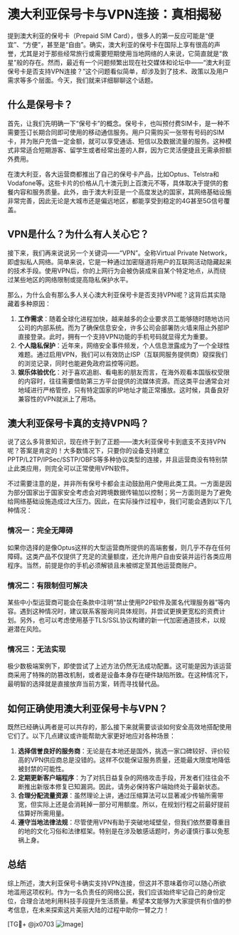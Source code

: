 # 澳大利亚保号卡与VPN连接：真相揭秘

提到澳大利亚的保号卡（Prepaid SIM Card），很多人的第一反应可能是“便宜”、“方便”，甚至是“自由”。确实，澳大利亚的保号卡在国际上享有很高的声誉，尤其是对于那些经常旅行或需要短期使用当地网络的人来说，它简直就是“救星”般的存在。然而，最近有一个问题频繁出现在社交媒体和论坛中——“澳大利亚保号卡是否支持VPN连接？”这个问题看似简单，却涉及到了技术、政策以及用户需求等多个层面。今天，我们就来详细聊聊这个话题。

## 什么是保号卡？

首先，让我们先明确一下“保号卡”的概念。保号卡，也叫预付费SIM卡，是一种不需要签订长期合同即可使用的移动通信服务。用户只需购买一张带有号码的SIM卡，并为账户充值一定金额，就可以享受通话、短信以及数据流量的服务。这种模式非常适合短期游客、留学生或者经常出差的人群，因为它灵活便捷且无需承担额外费用。

在澳大利亚，各大运营商都推出了自己的保号卡产品，比如Optus、Telstra和Vodafone等。这些卡片的价格从几十澳元到上百澳元不等，具体取决于提供的套餐内容和服务质量。此外，由于澳大利亚是一个高度发达的国家，其网络基础设施非常完善，因此无论是大城市还是偏远地区，都能享受到稳定的4G甚至5G信号覆盖。

## VPN是什么？为什么有人关心它？

接下来，我们再来说说另一个关键词——“VPN”。全称Virtual Private Network，即虚拟私人网络。简单来说，它是一种通过加密隧道将用户的互联网活动隐藏起来的技术手段。使用VPN后，你的上网行为会被伪装成来自某个特定地点，从而绕过某些地区的网络限制或提高隐私保护水平。

那么，为什么会有那么多人关心澳大利亚保号卡是否支持VPN呢？这背后其实隐藏着多种原因：

1. **工作需求**：随着全球化进程加快，越来越多的企业要求员工能够随时随地访问公司的内部系统。而为了确保信息安全，许多公司会部署防火墙来阻止外部IP直接登录。此时，拥有一个支持VPN功能的手机号码就显得尤为重要。
2. **个人隐私保护**：近年来，网络安全事件频发，个人信息泄露成为了一个全球性难题。通过启用VPN，我们可以有效防止ISP（互联网服务提供商）窥探我们的浏览记录，同时也能避免政府监控等问题。
3. **娱乐体验优化**：对于喜欢追剧、看电影的朋友而言，在海外观看本国版权受限的内容时，往往需要借助第三方平台提供的流媒体资源。而这类平台通常会对地域进行严格管控，只有特定国家的IP地址才能正常播放。这时候，具备良好兼容性的VPN就派上了用场。

## 澳大利亚保号卡真的支持VPN吗？

说了这么多背景知识，现在终于到了正题——澳大利亚保号卡到底支不支持VPN呢？答案是肯定的！大多数情况下，只要你的设备支持建立PPTP/L2TP/IPSec/SSTP/OBFS等多种协议类型的连接，并且运营商没有特别禁止此类应用，则完全可以正常使用VPN软件。

不过需要注意的是，并非所有保号卡都会主动鼓励用户使用此类工具。一方面是因为部分国家出于国家安全考虑会对跨境数据传输加以控制；另一方面则是为了避免给网络基础设施造成过大压力。因此，在实际操作过程中，我们可能会遇到以下几种情况：

### 情况一：完全无障碍
如果你选择的是像Optus这样的大型运营商所提供的高端套餐，则几乎不存在任何障碍。这类产品不仅提供了充足的流量额度，还允许用户自由安装并运行各类应用程序。当然，前提是你的手机必须解锁且未被绑定至其他运营商账户。

### 情况二：有限制但可解决
某些中小型运营商可能会在条款中注明“禁止使用P2P软件及匿名代理服务器”等内容。遇到这种情况时，建议联系客服询问具体规则，并尝试更换更宽松的资费计划。另外，也可以考虑使用基于TLS/SSL协议构建的新一代加密通道技术，以规避潜在风险。

### 情况三：无法实现
极少数极端案例下，即使尝试了上述方法仍然无法成功配置。这可能是因为该运营商采用了特殊的防篡改机制，或者是设备本身存在硬件缺陷所致。在这种情况下，最明智的选择就是直接放弃当前方案，转而寻找替代品。

## 如何正确使用澳大利亚保号卡与VPN？

既然已经确认两者是可以共存的，那么接下来就需要谈谈如何安全高效地搭配使用它们了。以下几点建议或许能帮助大家更好地应对各种场景：

1. **选择信誉良好的服务商**：无论是在本地还是国外，挑选一家口碑较好、评价较高的VPN供应商总是没错的。这样不仅能保证服务质量，还能最大限度地降低被封禁的可能性。
2. **定期更新客户端程序**：为了对抗日益复杂的网络攻击手段，开发者们往往会不断推出新版本修复已知漏洞。因此，请务必保持客户端始终处于最新状态。
3. **合理分配流量资源**：虽然理论上讲，通过压缩算法可以显著减少传输所需带宽，但实际上还是会消耗掉一部分可用额度。所以，在规划行程之前最好提前估算好所需用量。
4. **遵守当地法律法规**：尽管使用VPN有助于突破地域壁垒，但我们依然要尊重目的地的文化习俗和法律框架。特别是在涉及敏感话题时，务必谨慎行事以免惹祸上身。

## 总结

综上所述，澳大利亚保号卡确实支持VPN连接，但这并不意味着你可以随心所欲地滥用这项权利。作为一名负责任的网络公民，我们应该始终牢记自己的身份定位，合理合法地利用科技手段提升生活质量。希望本文能够为大家提供有价值的参考信息，在未来探索这片美丽大陆的过程中助你一臂之力！

[TG💪+ @jx0703 ![Image](https://github.com/user-attachments/assets/dbca1d08-cadb-493c-b0ec-ad6f7a83f270)]